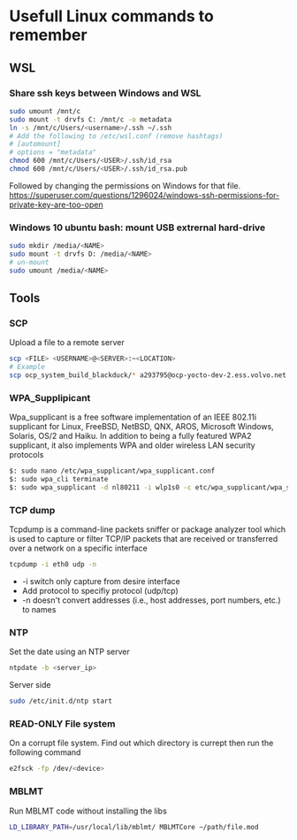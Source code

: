 # Usefull Linux commands to remember

## WSL

### Share ssh keys between Windows and WSL
```sh
sudo umount /mnt/c
sudo mount -t drvfs C: /mnt/c -o metadata
ln -s /mnt/c/Users/<username>/.ssh ~/.ssh
# Add the following to /etc/wsl.conf (remove hashtags)
# [automount]
# options = "metadata"
chmod 600 /mnt/c/Users/<USER>/.ssh/id_rsa
chmod 600 /mnt/c/Users/<USER>/.ssh/id_rsa.pub
```
Followed by changing the permissions on Windows for that file. 
https://superuser.com/questions/1296024/windows-ssh-permissions-for-private-key-are-too-open

### Windows 10 ubuntu bash: mount USB extrernal hard-drive
```sh
sudo mkdir /media/<NAME>
sudo mount -t drvfs D: /media/<NAME>
# un-mount
sudo umount /media/<NAME>
```

## Tools

### SCP
Upload a file to a remote server
```sh
scp <FILE> <USERNAME>@<SERVER>:~<LOCATION>
# Example 
scp ocp_system_build_blackduck/* a293795@ocp-yocto-dev-2.ess.volvo.net:~/development/ci-util/python/jobs/ocp_system_build_blackduck/
```

### WPA_Supplipicant

Wpa_supplicant is a free software implementation of an IEEE 802.11i supplicant for Linux, FreeBSD, NetBSD, QNX, AROS, Microsoft Windows, Solaris, OS/2 and Haiku. In addition to being a fully featured WPA2 supplicant, it also implements WPA and older wireless LAN security protocols

```sh
$: sudo nano /etc/wpa_supplicant/wpa_supplicant.conf 
$: sudo wpa_cli terminate
$: sudo wpa_supplicant -d nl80211 -i wlp1s0 -c etc/wpa_supplicant/wpa_supplicant.conf
```

### TCP dump

Tcpdump is a command-line packets sniffer or package analyzer tool which is used to capture or filter TCP/IP packets that are received or transferred over a network on a specific interface

```sh
tcpdump -i eth0 udp -n
```

 * -i switch only capture from desire interface
 * Add protocol to specifiy protocol (udp/tcp)
 * -n doesn't convert addresses (i.e., host addresses, port numbers, etc.) to names


### NTP

Set the date using an NTP server 
```sh
ntpdate -b <server_ip>
```
Server side
```sh
sudo /etc/init.d/ntp start
```

### READ-ONLY File system
On a corrupt file system. Find out which directory is currept then run the following command
```sh
e2fsck -fp /dev/<device>
```

### MBLMT

Run MBLMT code without installing the libs

```sh
LD_LIBRARY_PATH=/usr/local/lib/mblmt/ MBLMTCore ~/path/file.mod
```
